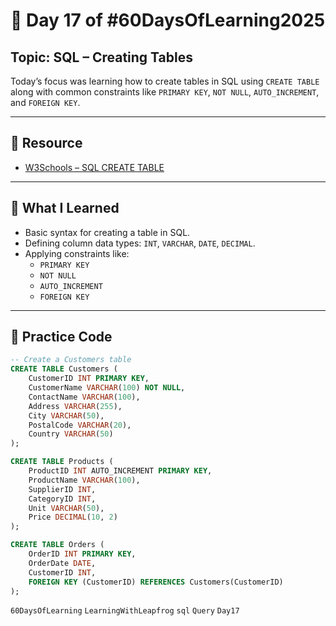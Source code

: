 # 📘 Day 17 of #60DaysOfLearning2025

## Topic: SQL – Creating Tables

Today’s focus was learning how to create tables in SQL using `CREATE TABLE` along with common constraints like `PRIMARY KEY`, `NOT NULL`, `AUTO_INCREMENT`, and `FOREIGN KEY`.

---

## 🔗 Resource

- [W3Schools – SQL CREATE TABLE](https://www.w3schools.com/sql/sql_create_table.asp)

---

## 🧠 What I Learned

- Basic syntax for creating a table in SQL.
- Defining column data types: `INT`, `VARCHAR`, `DATE`, `DECIMAL`.
- Applying constraints like:
  - `PRIMARY KEY`
  - `NOT NULL`
  - `AUTO_INCREMENT`
  - `FOREIGN KEY`

---

## 🧪 Practice Code

```sql
-- Create a Customers table
CREATE TABLE Customers (
    CustomerID INT PRIMARY KEY,
    CustomerName VARCHAR(100) NOT NULL,
    ContactName VARCHAR(100),
    Address VARCHAR(255),
    City VARCHAR(50),
    PostalCode VARCHAR(20),
    Country VARCHAR(50)
);
```

```sql
CREATE TABLE Products (
    ProductID INT AUTO_INCREMENT PRIMARY KEY,
    ProductName VARCHAR(100),
    SupplierID INT,
    CategoryID INT,
    Unit VARCHAR(50),
    Price DECIMAL(10, 2)
);
```

```sql
CREATE TABLE Orders (
    OrderID INT PRIMARY KEY,
    OrderDate DATE,
    CustomerID INT,
    FOREIGN KEY (CustomerID) REFERENCES Customers(CustomerID)
);
```

`60DaysOfLearning` `LearningWithLeapfrog` `sql`  `Query`  `Day17`
